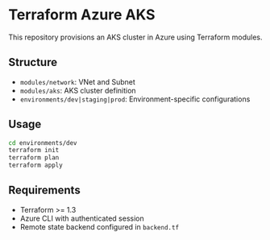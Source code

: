 # Terraform Azure AKS 

This repository provisions an AKS cluster in Azure using Terraform modules.

## Structure
- `modules/network`: VNet and Subnet
- `modules/aks`: AKS cluster definition
- `environments/dev|staging|prod`: Environment-specific configurations

## Usage
```bash
cd environments/dev
terraform init
terraform plan
terraform apply
```

## Requirements
- Terraform >= 1.3
- Azure CLI with authenticated session
- Remote state backend configured in `backend.tf`
